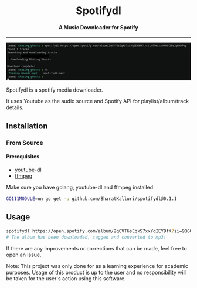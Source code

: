  
<h1 align="center">Spotifydl</h1>
<h4 align="center">A Music Downloader for Spotify</h4>

----

![Spotifydl Demo](spotifydl.gif)

Spotifydl is a spotify media downloader.

It uses Youtube as the audio source and Spotify API for playlist/album/track details.

## Installation

### From Source

#### Prerequisites

- [youtube-dl](http://ytdl-org.github.io/youtube-dl/download.html)
- [ffmpeg](https://ffmpeg.org/download.html)

Make sure you have golang, youtube-dl and ffmpeg installed.
```bash
GO111MODULE=on go get -u github.com/BharatKalluri/spotifydl@0.1.1
```


## Usage

```bash
spotifydl https://open.spotify.com/album/2qCVT6sEqkS7xxYqIEY9fK?si=9QGOHnUrQb27Fb3dNY_Rlw
# The album has been downloaded, tagged and converted to mp3!
```

If there are any Improvements or corrections that can be made, feel free to open an issue.

Note: This project was only done for as a learning experience for academic purposes. Usage of this product is up to the user and no responsibility will be taken for the user's action using this software.
